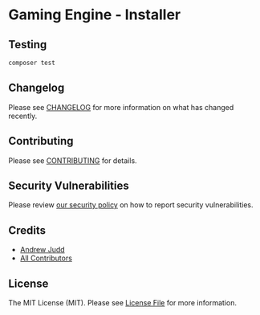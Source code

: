 # Gaming Engine - Installer

## Testing

```bash
composer test
```

## Changelog

Please see [CHANGELOG](CHANGELOG.md) for more information on what has changed recently.

## Contributing

Please see [CONTRIBUTING](.github/CONTRIBUTING.md) for details.

## Security Vulnerabilities

Please review [our security policy](../../security/policy) on how to report security vulnerabilities.

## Credits

- [Andrew Judd](https://github.com/awjudd)
- [All Contributors](../../contributors)

## License

The MIT License (MIT). Please see [License File](LICENSE.md) for more information.

